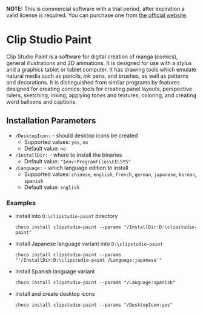 **NOTE:** This is commercial software with a trial period, after expiration a valid license is required. You can purchase one from [the official website](https://www.clipstudio.net).

# Clip Studio Paint
Clip Studio Paint is a software for digital creation of manga (comics), general illustrations and 2D animations. It is designed for use with a stylus and a graphics tablet or tablet computer. It has drawing tools which emulate natural media such as pencils, ink pens, and brushes, as well as patterns and decorations. It is distinguished from similar programs by features designed for creating comics: tools for creating panel layouts, perspective rulers, sketching, inking, applying tones and textures, coloring, and creating word balloons and captions. 

## Installation Parameters
* `/DesktopIcon:` - should desktop icons be created
  - Supported values: `yes`, `no`
  - Default value: `no`
* `/InstallDir:` - where to install the binaries
  - Default value: `"$env:ProgramFiles\CELSYS"`
* `/Language:` - which language edition to install
  - Supported values: `chinese`, `english`, `french`, `german`, `japanese`, `korean`, `spanish`
  - Default value: `english`

### Examples
* Install into `D:\clipstudio-paint` directory
  ```
  choco install clipstudio-paint --params "/InstallDir:D:\clipstudio-paint"
  ```
* Install Japanese language variant into `D:\clipstudio-paint`
  ```
  choco install clipstudio-paint --params "'/InstallDir:D:\clipstudio-paint /Language:japanese'"
  ```
* Install Spanish language variant
  ```
  choco install clipstudio-paint --params "/Language:spanish"
  ```
* Install and create desktop icons
  ```
  choco install clipstudio-paint --params "/DesktopIcon:yes"
  ```